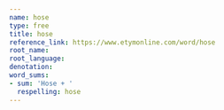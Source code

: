 ```yaml
---
name: hose
type: free
title: hose
reference_link: https://www.etymonline.com/word/hose
root_name: 
root_language: 
denotation: 
word_sums:
- sum: 'Hose + '
  respelling: hose
---
```

